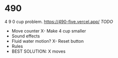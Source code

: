 # 490
4 9 0 cup problem.
https://490-five.vercel.app/ 
*TODO*
- Move counter 
X- Make 4 cup smaller
- Sound effects
- Fluid water motion?
X- Reset button
- Rules
- BEST SOLUTION: X moves
